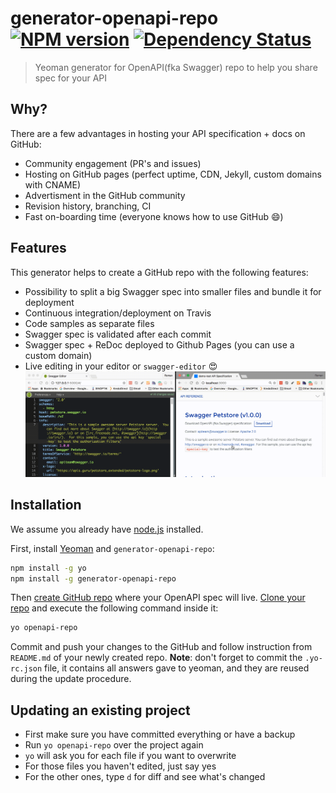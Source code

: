# generator-openapi-repo [![NPM version][npm-image]][npm-url] [![Dependency Status][daviddm-image]][daviddm-url]
> Yeoman generator for OpenAPI(fka Swagger) repo to help you share spec for your API

## Why?
There are a few advantages in hosting your API specification + docs on GitHub:
 - Community engagement (PR's and issues)
 - Hosting on GitHub pages (perfect uptime, CDN, Jekyll, custom domains with CNAME)
 - Advertisment in the GitHub community
 - Revision history, branching, CI
 - Fast on-boarding time (everyone knows how to use GitHub :smile:)

## Features
This generator helps to create a GitHub repo with the following features:
 - Possibility to split a big Swagger spec into smaller files and bundle it for deployment
 - Continuous integration/deployment on Travis
 - Code samples as separate files
 - Swagger spec is validated after each commit
 - Swagger spec + ReDoc deployed to Github Pages (you can use a custom domain)
 - Live editing in your editor or `swagger-editor` :heart_eyes:
 ![live editing](./live-edit.gif)

## Installation

We assume you already have [node.js](https://nodejs.org/) installed.

First, install [Yeoman](http://yeoman.io) and `generator-openapi-repo`:
```bash
npm install -g yo
npm install -g generator-openapi-repo
```
Then [create GitHub repo](https://help.github.com/articles/create-a-repo/#create-a-new-repository-on-github) where your OpenAPI spec will live.
[Clone your repo](https://help.github.com/articles/cloning-a-repository/) and execute the following command inside it:
```bash
yo openapi-repo
```
Commit and push your changes to the GitHub and follow instruction from `README.md` of your newly created repo.
**Note**: don't forget to commit the `.yo-rc.json` file, it contains all answers gave to yeoman, and they are reused during the update procedure.

## Updating an existing project
  - First make sure you have committed everything or have a backup
  - Run `yo openapi-repo` over the project again
  - `yo` will ask you for each file if you want to overwrite
  - For those files you haven't edited, just say yes
  - For the other ones, type `d` for diff and see what's changed

[npm-image]: https://badge.fury.io/js/generator-openapi-repo.svg
[npm-url]: https://npmjs.org/package/generator-openapi-repo
[daviddm-image]: https://david-dm.org/Rebilly/generator-openapi-repo.svg?theme=shields.io
[daviddm-url]: https://david-dm.org/Rebilly/generator-openapi-repo
